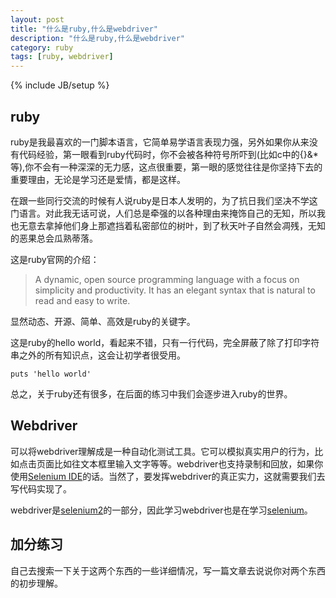 ```yaml
---
layout: post
title: "什么是ruby,什么是webdriver"
description: "什么是ruby,什么是webdriver"
category: ruby
tags: [ruby, webdriver]
---
```

{% include JB/setup %}

ruby
------
ruby是我最喜欢的一门脚本语言，它简单易学语言表现力强，另外如果你从来没有代码经验，第一眼看到ruby代码时，你不会被各种符号所吓到(比如c中的{}&*等),你不会有一种深深的无力感，这点很重要，第一眼的感觉往往是你坚持下去的重要理由，无论是学习还是爱情，都是这样。

在跟一些同行交流的时候有人说ruby是日本人发明的，为了抗日我们坚决不学这门语言。对此我无话可说，人们总是牵强的以各种理由来掩饰自己的无知，所以我也无意去拿掉他们身上那遮挡着私密部位的树叶，到了秋天叶子自然会凋残，无知的恶果总会瓜熟蒂落。

这是ruby官网的介绍：

> A dynamic, open source programming language with a focus on simplicity and productivity. It has an elegant syntax that is natural to read and easy to write.

显然动态、开源、简单、高效是ruby的关键字。

这是ruby的hello world，看起来不错，只有一行代码，完全屏蔽了除了打印字符串之外的所有知识点，这会让初学者很受用。
	
	puts 'hello world'

总之，关于ruby还有很多，在后面的练习中我们会逐步进入ruby的世界。

Webdriver
---------
可以将webdriver理解成是一种自动化测试工具。它可以模拟真实用户的行为，比如点击页面比如往文本框里输入文字等等。webdriver也支持录制和回放，如果你使用[Selenium IDE]()的话。当然了，要发挥webdriver的真正实力，这就需要我们去写代码实现了。

webdriver是[selenium2](http://seleniumhq.org/)的一部分，因此学习webdriver也是在学习[selenium](http://seleniumhq.org/)。

加分练习
--------
自己去搜索一下关于这两个东西的一些详细情况，写一篇文章去说说你对两个东西的初步理解。






